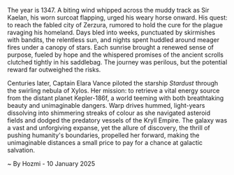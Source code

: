 
The year is 1347.  A biting wind whipped across the muddy track as Sir Kaelan, his worn surcoat flapping, urged his weary horse onward.  His quest: to reach the fabled city of Zerzura, rumored to hold the cure for the plague ravaging his homeland.  Days bled into weeks, punctuated by skirmishes with bandits, the relentless sun, and nights spent huddled around meager fires under a canopy of stars.  Each sunrise brought a renewed sense of purpose, fueled by hope and the whispered promises of the ancient scrolls clutched tightly in his saddlebag.  The journey was perilous, but the potential reward far outweighed the risks.


Centuries later, Captain Elara Vance piloted the starship *Stardust* through the swirling nebula of Xylos.  Her mission: to retrieve a vital energy source from the distant planet Kepler-186f, a world teeming with both breathtaking beauty and unimaginable dangers.  Warp drives hummed, light-years dissolving into shimmering streaks of colour as she navigated asteroid fields and dodged the predatory vessels of the Kryll Empire.  The galaxy was a vast and unforgiving expanse, yet the allure of discovery, the thrill of pushing humanity's boundaries, propelled her forward, making the unimaginable distances a small price to pay for a chance at galactic salvation.

~ By Hozmi - 10 January 2025
